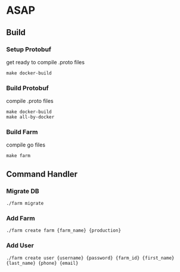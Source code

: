# ASAP

## Build

### Setup Protobuf
get ready to compile .proto files
```
make docker-build
```

### Build Protobuf
compile .proto files
```
make docker-build
make all-by-docker
```

### Build Farm
compile go files
```
make farm
```

## Command Handler


### Migrate DB
```
./farm migrate
```

### Add Farm
```
./farm create farm {farm_name} {production}
```

### Add User
```
./farm create user {username} {password} {farm_id} {first_name} {last_name} {phone} {email}
```

